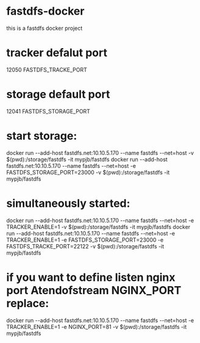 # fastdfs-docker
this is a fastdfs docker project

# tracker defalut port
12050  FASTDFS_TRACKE_PORT
# storage default port
12041  FASTDFS_STORAGE_PORT
# start storage:
docker run --add-host fastdfs.net:10.10.5.170 --name fastdfs --net=host -v $(pwd):/storage/fastdfs -it mypjb/fastdfs
docker run --add-host fastdfs.net:10.10.5.170 --name fastdfs --net=host -e FASTDFS_STORAGE_PORT=23000 -v $(pwd):/storage/fastdfs -it mypjb/fastdfs

# simultaneously started:
docker run --add-host fastdfs.net:10.10.5.170 --name fastdfs --net=host -e TRACKER_ENABLE=1 -v $(pwd):/storage/fastdfs -it mypjb/fastdfs
docker run --add-host fastdfs.net:10.10.5.170 --name fastdfs --net=host -e TRACKER_ENABLE=1 -e FASTDFS_STORAGE_PORT=23000 -e FASTDFS_TRACKE_PORT=22122  -v $(pwd):/storage/fastdfs -it mypjb/fastdfs


# if you want to define listen nginx port Atendofstream NGINX_PORT replace:
docker run --add-host fastdfs.net:10.10.5.170 --name fastdfs --net=host -e TRACKER_ENABLE=1 -e NGINX_PORT=81 -v $(pwd):/storage/fastdfs -it mypjb/fastdfs
